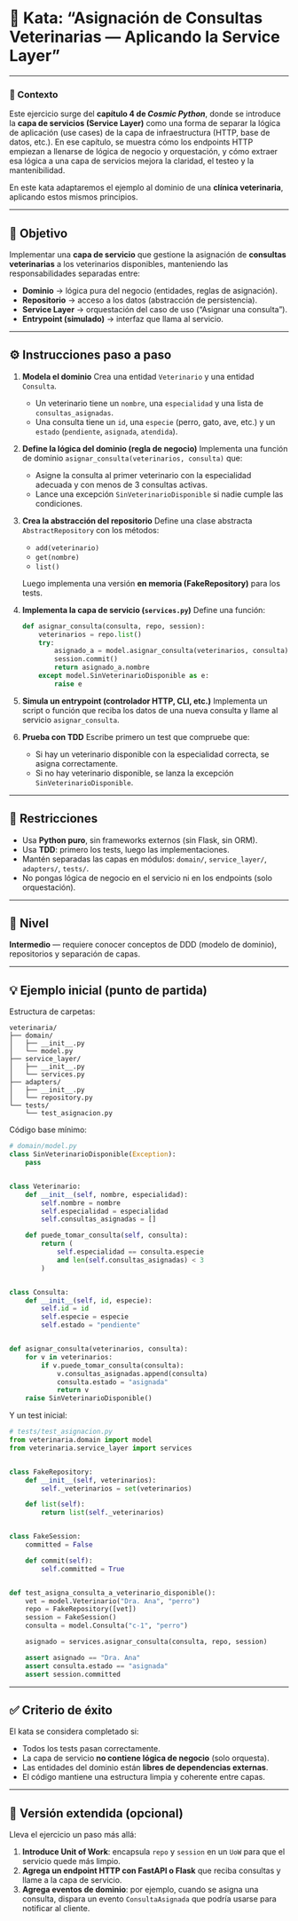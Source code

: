 # 🧩 Kata: “Asignación de Consultas Veterinarias — Aplicando la Service Layer”

---

### 🧠 Contexto

Este ejercicio surge del **capítulo 4 de *Cosmic Python***, donde se introduce la **capa de servicios (Service Layer)** como una forma de separar la lógica de aplicación (use cases) de la capa de infraestructura (HTTP, base de datos, etc.).
En ese capítulo, se muestra cómo los endpoints HTTP empiezan a llenarse de lógica de negocio y orquestación, y cómo extraer esa lógica a una capa de servicios mejora la claridad, el testeo y la mantenibilidad.

En este kata adaptaremos el ejemplo al dominio de una **clínica veterinaria**, aplicando estos mismos principios.

---

## 🎯 Objetivo

Implementar una **capa de servicio** que gestione la asignación de **consultas veterinarias** a los veterinarios disponibles, manteniendo las responsabilidades separadas entre:

* **Dominio** → lógica pura del negocio (entidades, reglas de asignación).
* **Repositorio** → acceso a los datos (abstracción de persistencia).
* **Service Layer** → orquestación del caso de uso (“Asignar una consulta”).
* **Entrypoint (simulado)** → interfaz que llama al servicio.

---

## ⚙️ Instrucciones paso a paso

1. **Modela el dominio**
   Crea una entidad `Veterinario` y una entidad `Consulta`.

   * Un veterinario tiene un `nombre`, una `especialidad` y una lista de `consultas_asignadas`.
   * Una consulta tiene un `id`, una `especie` (perro, gato, ave, etc.) y un `estado` (`pendiente`, `asignada`, `atendida`).

2. **Define la lógica del dominio (regla de negocio)**
   Implementa una función de dominio `asignar_consulta(veterinarios, consulta)` que:

   * Asigne la consulta al primer veterinario con la especialidad adecuada y con menos de 3 consultas activas.
   * Lance una excepción `SinVeterinarioDisponible` si nadie cumple las condiciones.

3. **Crea la abstracción del repositorio**
   Define una clase abstracta `AbstractRepository` con los métodos:

   * `add(veterinario)`
   * `get(nombre)`
   * `list()`

   Luego implementa una versión **en memoria (FakeRepository)** para los tests.

4. **Implementa la capa de servicio (`services.py`)**
   Define una función:

   ```python
   def asignar_consulta(consulta, repo, session):
       veterinarios = repo.list()
       try:
           asignado_a = model.asignar_consulta(veterinarios, consulta)
           session.commit()
           return asignado_a.nombre
       except model.SinVeterinarioDisponible as e:
           raise e
   ```

5. **Simula un entrypoint (controlador HTTP, CLI, etc.)**
   Implementa un script o función que reciba los datos de una nueva consulta y llame al servicio `asignar_consulta`.

6. **Prueba con TDD**
   Escribe primero un test que compruebe que:

   * Si hay un veterinario disponible con la especialidad correcta, se asigna correctamente.
   * Si no hay veterinario disponible, se lanza la excepción `SinVeterinarioDisponible`.

---

## 🚫 Restricciones

* Usa **Python puro**, sin frameworks externos (sin Flask, sin ORM).
* Usa **TDD**: primero los tests, luego las implementaciones.
* Mantén separadas las capas en módulos: `domain/`, `service_layer/`, `adapters/`, `tests/`.
* No pongas lógica de negocio en el servicio ni en los endpoints (solo orquestación).

---

## 🧩 Nivel

**Intermedio** — requiere conocer conceptos de DDD (modelo de dominio), repositorios y separación de capas.

---

## 💡 Ejemplo inicial (punto de partida)

Estructura de carpetas:

```
veterinaria/
├── domain/
│   ├── __init__.py
│   └── model.py
├── service_layer/
│   ├── __init__.py
│   └── services.py
├── adapters/
│   ├── __init__.py
│   └── repository.py
└── tests/
    └── test_asignacion.py
```

Código base mínimo:

```python
# domain/model.py
class SinVeterinarioDisponible(Exception):
    pass


class Veterinario:
    def __init__(self, nombre, especialidad):
        self.nombre = nombre
        self.especialidad = especialidad
        self.consultas_asignadas = []

    def puede_tomar_consulta(self, consulta):
        return (
            self.especialidad == consulta.especie
            and len(self.consultas_asignadas) < 3
        )


class Consulta:
    def __init__(self, id, especie):
        self.id = id
        self.especie = especie
        self.estado = "pendiente"


def asignar_consulta(veterinarios, consulta):
    for v in veterinarios:
        if v.puede_tomar_consulta(consulta):
            v.consultas_asignadas.append(consulta)
            consulta.estado = "asignada"
            return v
    raise SinVeterinarioDisponible()
```

Y un test inicial:

```python
# tests/test_asignacion.py
from veterinaria.domain import model
from veterinaria.service_layer import services


class FakeRepository:
    def __init__(self, veterinarios):
        self._veterinarios = set(veterinarios)

    def list(self):
        return list(self._veterinarios)


class FakeSession:
    committed = False

    def commit(self):
        self.committed = True


def test_asigna_consulta_a_veterinario_disponible():
    vet = model.Veterinario("Dra. Ana", "perro")
    repo = FakeRepository([vet])
    session = FakeSession()
    consulta = model.Consulta("c-1", "perro")

    asignado = services.asignar_consulta(consulta, repo, session)

    assert asignado == "Dra. Ana"
    assert consulta.estado == "asignada"
    assert session.committed
```

---

## ✅ Criterio de éxito

El kata se considera completado si:

* Todos los tests pasan correctamente.
* La capa de servicio **no contiene lógica de negocio** (solo orquesta).
* Las entidades del dominio están **libres de dependencias externas**.
* El código mantiene una estructura limpia y coherente entre capas.

---

## 🚀 Versión extendida (opcional)

Lleva el ejercicio un paso más allá:

1. **Introduce Unit of Work**: encapsula `repo` y `session` en un `UoW` para que el servicio quede más limpio.
2. **Agrega un endpoint HTTP con FastAPI o Flask** que reciba consultas y llame a la capa de servicio.
3. **Agrega eventos de dominio**: por ejemplo, cuando se asigna una consulta, dispara un evento `ConsultaAsignada` que podría usarse para notificar al cliente.